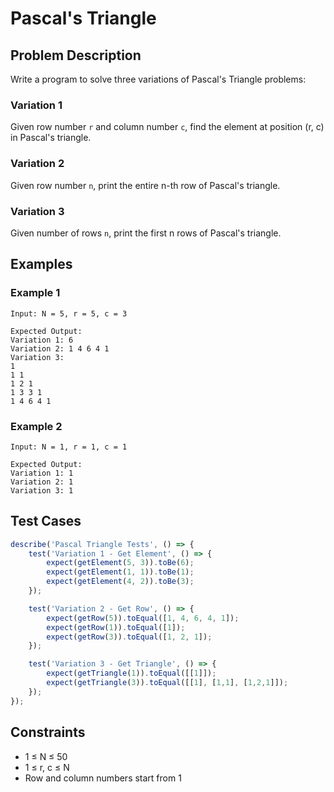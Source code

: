 # Pascal's Triangle

## Problem Description
Write a program to solve three variations of Pascal's Triangle problems:

### Variation 1
Given row number `r` and column number `c`, find the element at position (r, c) in Pascal's triangle.

### Variation 2
Given row number `n`, print the entire n-th row of Pascal's triangle.

### Variation 3
Given number of rows `n`, print the first n rows of Pascal's triangle.

## Examples

### Example 1
```
Input: N = 5, r = 5, c = 3

Expected Output:
Variation 1: 6
Variation 2: 1 4 6 4 1
Variation 3:
1 
1 1 
1 2 1 
1 3 3 1 
1 4 6 4 1
```

### Example 2
```
Input: N = 1, r = 1, c = 1

Expected Output:
Variation 1: 1
Variation 2: 1
Variation 3: 1
```

## Test Cases
```javascript
describe('Pascal Triangle Tests', () => {
    test('Variation 1 - Get Element', () => {
        expect(getElement(5, 3)).toBe(6);
        expect(getElement(1, 1)).toBe(1);
        expect(getElement(4, 2)).toBe(3);
    });

    test('Variation 2 - Get Row', () => {
        expect(getRow(5)).toEqual([1, 4, 6, 4, 1]);
        expect(getRow(1)).toEqual([1]);
        expect(getRow(3)).toEqual([1, 2, 1]);
    });

    test('Variation 3 - Get Triangle', () => {
        expect(getTriangle(1)).toEqual([[1]]);
        expect(getTriangle(3)).toEqual([[1], [1,1], [1,2,1]]);
    });
});
```

## Constraints
- 1 ≤ N ≤ 50
- 1 ≤ r, c ≤ N
- Row and column numbers start from 1